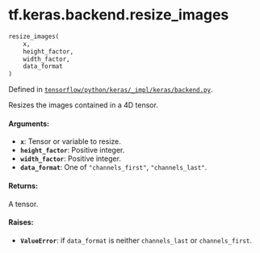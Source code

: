 <div itemscope itemtype="http://developers.google.com/ReferenceObject">
<meta itemprop="name" content="tf.keras.backend.resize_images" />
</div>

# tf.keras.backend.resize_images

``` python
resize_images(
    x,
    height_factor,
    width_factor,
    data_format
)
```



Defined in [`tensorflow/python/keras/_impl/keras/backend.py`](https://www.tensorflow.org/code/tensorflow/python/keras/_impl/keras/backend.py).

Resizes the images contained in a 4D tensor.

#### Arguments:

* <b>`x`</b>: Tensor or variable to resize.
* <b>`height_factor`</b>: Positive integer.
* <b>`width_factor`</b>: Positive integer.
* <b>`data_format`</b>: One of `"channels_first"`, `"channels_last"`.


#### Returns:

A tensor.


#### Raises:

* <b>`ValueError`</b>: if `data_format` is neither
        `channels_last` or `channels_first`.